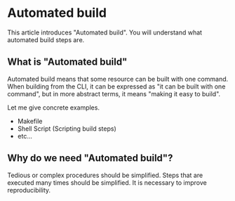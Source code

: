 # Automated build

This article introduces "Automated build".
You will understand what automated build steps are.

## What is "Automated build"

Automated build means that some resource can be built with one command.
When building from the CLI, it can be expressed as "it can be built with one command", but in more abstract terms, it means "making it easy to build".

Let me give concrete examples.

- Makefile
- Shell Script (Scripting build steps)
- etc...

## Why do we need "Automated build"?

Tedious or complex procedures should be simplified.
Steps that are executed many times should be simplified.
It is necessary to improve reproducibility.
